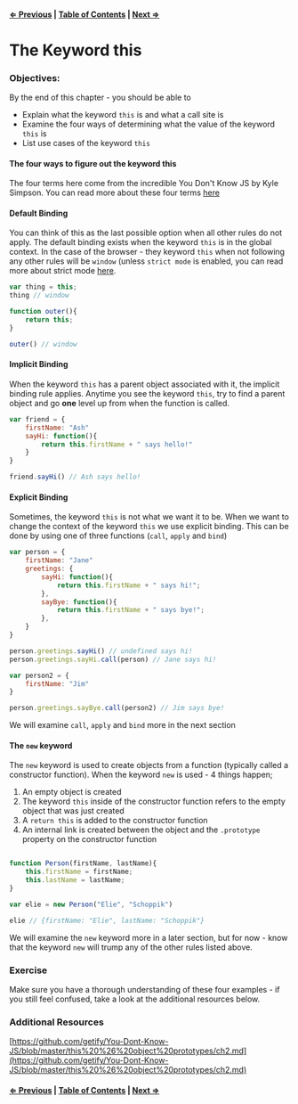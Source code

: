 #### [⇐ Previous](./03-testing-javascript.md) | [Table of Contents](./../readme.md) | [Next ⇒](./05-call-apply-bind.md)

# The Keyword this

### Objectives:

By the end of this chapter - you should be able to

- Explain what the keyword `this` is and what a call site is
- Examine the four ways of determining what the value of the keyword `this` is
- List use cases of the keyword `this`

#### The four ways to figure out the keyword this

The four terms here come from the incredible You Don't Know JS by Kyle Simpson. You can read more about these four terms [here](https://github.com/getify/You-Dont-Know-JS/blob/master/this%20%26%20object%20prototypes/ch2.md)

#### Default Binding

You can think of this as the last possible option when all other rules do not apply. The default binding exists when the keyword `this` is in the global context. In the case of the browser - they keyword `this` when not following any other rules will be `window` (unless `strict mode` is enabled, you can read more about strict mode  [here](https://developer.mozilla.org/en-US/docs/Web/JavaScript/Reference/Strict_mode).

```javascript
var thing = this;
thing // window

function outer(){
    return this;
}

outer() // window
```

#### Implicit Binding

When the keyword `this` has a parent object associated with it, the implicit binding rule applies. Anytime you see the keyword `this`, try to find a parent object and go **one** level up from when the function is called.

```javascript
var friend = {
    firstName: "Ash"
    sayHi: function(){
        return this.firstName + " says hello!" 
    }
}

friend.sayHi() // Ash says hello!
```

#### Explicit Binding

Sometimes, the keyword `this` is not what we want it to be. When we want to change the context of the keyword `this` we use explicit binding. This can be done by using one of three functions (`call`, `apply` and `bind`)

```javascript
var person = {
    firstName: "Jane"
    greetings: {
        sayHi: function(){
            return this.firstName + " says hi!";
        },
        sayBye: function(){
            return this.firstName + " says bye!";
        },
    }
}

person.greetings.sayHi() // undefined says hi!
person.greetings.sayHi.call(person) // Jane says hi!

var person2 = {
    firstName: "Jim"
}

person.greetings.sayBye.call(person2) // Jim says bye!
```

We will examine `call`, `apply` and `bind` more in the next section

#### The `new` keyword

The `new` keyword is used to create objects from a function (typically called a constructor function). When the keyword `new` is used - 4 things happen;

1. An empty object is created
2. The keyword `this` inside of the constructor function refers to the empty object that was just created
1. A `return this` is added to the constructor function
2. An internal link is created between the object and the `.prototype` property on the constructor function 

```javascript

function Person(firstName, lastName){
    this.firstName = firstName;
    this.lastName = lastName;
}

var elie = new Person("Elie", "Schoppik")

elie // {firstName: "Elie", lastName: "Schoppik"}
```

We will examine the `new` keyword more in a later section, but for now - know that the keyword `new` will trump any of the other rules listed above.

### Exercise

Make sure you have a thorough understanding of these four examples - if you still feel confused, take a look at the additional resources below.

### Additional Resources

[https://github.com/getify/You-Dont-Know-JS/blob/master/this%20%26%20object%20prototypes/ch2.md](https://github.com/getify/You-Dont-Know-JS/blob/master/this%20%26%20object%20prototypes/ch2.md)

#### [⇐ Previous](./03-testing-javascript.md) | [Table of Contents](./../readme.md) | [Next ⇒](./05-call-apply-bind.md)